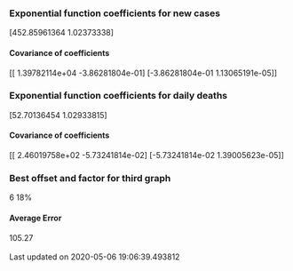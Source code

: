 <h3>Exponential function coefficients for new cases</h3>
[452.85961364   1.02373338]
<h4>Covariance of coefficients</h4>
[[ 1.39782114e+04 -3.86281804e-01]
 [-3.86281804e-01  1.13065191e-05]]
<h3>Exponential function coefficients for daily deaths</h3>
[52.70136454  1.02933815]
<h4>Covariance of coefficients</h4>
[[ 2.46019758e+02 -5.73241814e-02]
 [-5.73241814e-02  1.39005623e-05]] <br/>
<h3>Best offset and factor for third graph</h3>
6 18%
<h4>Average Error</h4>
105.27
<br /><br />Last updated on 2020-05-06 19:06:39.493812
